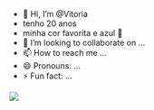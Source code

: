 - 👋 Hi, I’m @Vitoria
- tenho 20 anos
- minha cor favorita e azul 💙
- 💞️ I’m looking to collaborate on ...
- 📫 How to reach me ...
- 😄 Pronouns: ...
- ⚡ Fun fact: ...

<!---
Vitorinha1002/Vitorinha1002 is a ✨ special ✨ repository because its `README.md` (this file) appears on your GitHub profile.
You can click the Preview link to take a look at your changes.
--->
<img src ="https://i.pinimg.com/originals/39/21/60/3921603b4d8153e8b192dfebdba06b0a.jpg">
